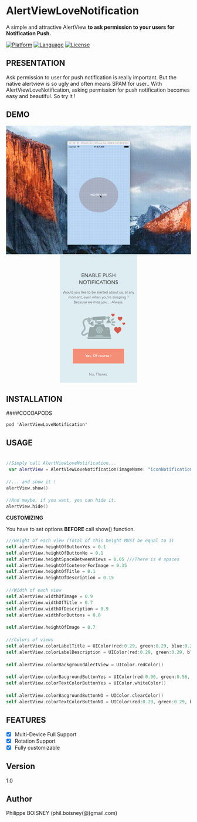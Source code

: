 # AlertViewLoveNotification
A simple and attractive AlertView **to ask permission to your users for Notification Push.**

[![Platform](http://img.shields.io/badge/platform-ios-blue.svg?style=flat
)](https://developer.apple.com/iphone/index.action)
[![Language](http://img.shields.io/badge/language-swift-brightgreen.svg?style=flat
)](https://developer.apple.com/swift)
[![License](http://img.shields.io/badge/license-MIT-lightgrey.svg?style=flat
)](http://mit-license.org)

## PRESENTATION

Ask permission to user for push notification is really important. But the native alertview is so ugly and often means SPAM for user..
With AlertViewLoveNotification, asking permission for push notification becomes easy and beautiful.
So try it !

## DEMO
<p align="center">
 <img src ="https://raw.githubusercontent.com/PhilippeBoisney/AlertViewLoveNotification/master/demo.gif", width=600, height=350, align="left"/>
 <img src ="https://raw.githubusercontent.com/PhilippeBoisney/AlertViewLoveNotification/master/screenshot.png", height=350/>
</p>

## INSTALLATION
####COCOAPODS
```
pod 'AlertViewLoveNotification'
```


## USAGE
```swift

//Simply call AlertViewLoveNotification...
 var alertView = AlertViewLoveNotification(imageName: "iconNotification", labelTitle: "ENABLE PUSH NOTIFICATIONS", labelDescription: "Would you like to be alerted about us, at any moment, even when you're sleeping ? Because we miss you... Always.", buttonYESTitle: "Yes, Of course !", buttonNOTitle: "No, sorry.")

//... and show it !
alertView.show()

//And maybe, if you want, you can hide it.
alertView.hide()

```
**CUSTOMIZING**

You have to set options **BEFORE** call show() function.

```swift
///Height of each view (Total of this height MUST be equal to 1)
self.alertView.heightOfButtonYes = 0.1
self.alertView.heightOfButtonNo = 0.1
self.alertView.heightSpaceBetweenViews = 0.05 ///There is 4 spaces
self.alertView.heightOfContenerForImage = 0.35
self.alertView.heightOfTitle = 0.1
self.alertView.heightOfDescription = 0.15

///Width of each view
self.alertView.widthOfImage = 0.9
self.alertView.widthOfTitle = 0.7
self.alertView.widthOfDescription = 0.9
self.alertView.widthForButtons = 0.8

self.alertView.heightOfImage = 0.7

///Colors of views
self.alertView.colorLabelTitle = UIColor(red:0.29, green:0.29, blue:0.29, alpha:1.0)
self.alertView.colorLabelDescription = UIColor(red:0.29, green:0.29, blue:0.29, alpha:1.0)

self.alertView.colorBackgroundAlertView = UIColor.redColor()

self.alertView.colorBacgroundButtonYes = UIColor(red:0.96, green:0.56, blue:0.46, alpha:1.0)
self.alertView.colorTextColorButtonYes = UIColor.whiteColor()

self.alertView.colorBacgroundButtonNO = UIColor.clearColor()
self.alertView.colorTextColorButtonNO = UIColor(red:0.29, green:0.29, blue:0.29, alpha:1.0)

```

## FEATURES
- [x] Multi-Device Full Support
- [x] Rotation Support
- [x] Fully customizable

## Version
1.0

## Author
Philippe BOISNEY (phil.boisney(@)gmail.com)
